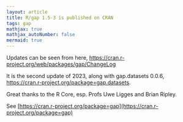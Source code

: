 ```yaml
---
layout: article
title: R/gap 1.5-3 is published on CRAN
tags: gap
mathjax: true
mathjax_autoNumber: false
mermaid: true
---
```


Updates can be seen from here, <https://cran.r-project.org/web/packages/gap/ChangeLog>

It is the second update of 2023, along with gap.datasets 0.0.6, <https://cran.r-project.org/package=gap.datasets>.

Great thanks to the R Core, esp. Profs Uwe Ligges and Brian Ripley.

<!--more-->

See [https://cran.r-project.org/package=gap](https://cran.r-project.org/package=gap)
